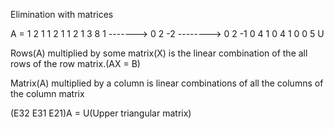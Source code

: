 Elimination with matrices

A = 1 2 1             1 2 1             1 2 1 
    3 8 1    -------> 0 2 -2 -------->  0 2 -1
    0 4 1             0 4 1             0 0 5
                                          U
                                          
                                          

Rows(A) multiplied by some matrix(X) is the linear combination of the all rows of the row matrix.(AX = B)

Matrix(A) multiplied by a column is linear combinations of all the columns of the column matrix


(E32 E31 E21)A = U(Upper triangular matrix)






      
